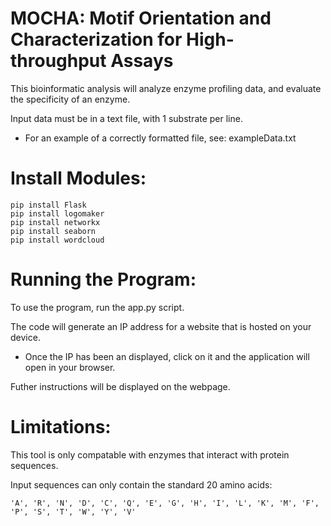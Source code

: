 # MOCHA: Motif Orientation and Characterization for High-throughput Assays

This bioinformatic analysis will analyze enzyme profiling data, and evaluate the specificity of an enzyme.

Input data must be in a text file, with 1 substrate per line.

- For an example of a correctly formatted file, see: exampleData.txt

# Install Modules:

    pip install Flask
    pip install logomaker
    pip install networkx
    pip install seaborn
    pip install wordcloud

# Running the Program:

To use the program, run the app.py script.

The code will generate an IP address for a website that is hosted on your device. 

- Once the IP has been an displayed, click on it and the application will open in your browser.

Futher instructions will be displayed on the webpage.

# Limitations:

This tool is only compatable with enzymes that interact with protein sequences.

Input sequences can only contain the standard 20 amino acids:

    'A', 'R', 'N', 'D', 'C', 'Q', 'E', 'G', 'H', 'I', 'L', 'K', 'M', 'F', 'P', 'S', 'T', 'W', 'Y', 'V'
